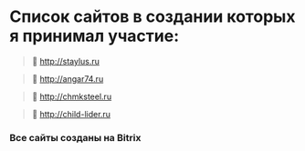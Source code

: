 # Список сайтов в создании которых я принимал участие:
> 🔎 http://staylus.ru 

> 🔎 http://angar74.ru

> 🔎 http://chmksteel.ru

> 🔎 http://child-lider.ru

### Все сайты созданы на Bitrix
